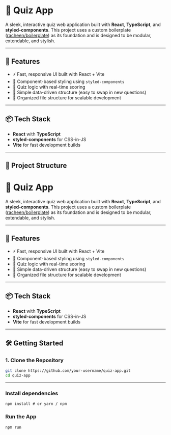 # 🧠 Quiz App

A sleek, interactive quiz web application built with **React**, **TypeScript**, and **styled-components**. This project uses a custom boilerplate ([racheen/boilerplate](https://github.com/racheen/boilerplate)) as its foundation and is designed to be modular, extendable, and stylish.

---

## 🚀 Features

- ⚡ Fast, responsive UI built with React + Vite
- 🎨 Component-based styling using `styled-components`
- 🧠 Quiz logic with real-time scoring
- 🔄 Simple data-driven structure (easy to swap in new questions)
- 📁 Organized file structure for scalable development

---

## 📦 Tech Stack

- **React** with **TypeScript**
- **styled-components** for CSS-in-JS
- **Vite** for fast development builds

---

## 📁 Project Structure

# 🧠 Quiz App

A sleek, interactive quiz web application built with **React**, **TypeScript**, and **styled-components**. This project uses a custom boilerplate ([racheen/boilerplate](https://github.com/racheen/boilerplate)) as its foundation and is designed to be modular, extendable, and stylish.

---

## 🚀 Features

- ⚡ Fast, responsive UI built with React + Vite
- 🎨 Component-based styling using `styled-components`
- 🧠 Quiz logic with real-time scoring
- 🔄 Simple data-driven structure (easy to swap in new questions)
- 📁 Organized file structure for scalable development

---

## 📦 Tech Stack

- **React** with **TypeScript**
- **styled-components** for CSS-in-JS
- **Vite** for fast development builds

---

## 🛠️ Getting Started

### 1. Clone the Repository

```bash
git clone https://github.com/your-username/quiz-app.git
cd quiz-app
```

---

### Install dependencies

```
npm install # or yarn / npm
```

### Run the App

```
npm run
```
